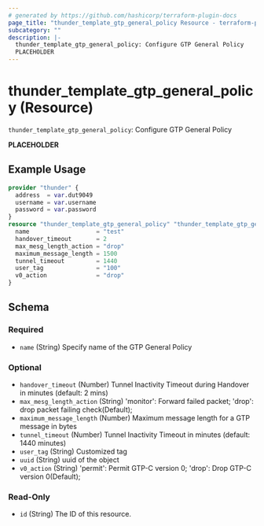 ```yaml
---
# generated by https://github.com/hashicorp/terraform-plugin-docs
page_title: "thunder_template_gtp_general_policy Resource - terraform-provider-thunder"
subcategory: ""
description: |-
  thunder_template_gtp_general_policy: Configure GTP General Policy
  PLACEHOLDER
---
```


# thunder_template_gtp_general_policy (Resource)

`thunder_template_gtp_general_policy`: Configure GTP General Policy

__PLACEHOLDER__

## Example Usage

```terraform
provider "thunder" {
  address  = var.dut9049
  username = var.username
  password = var.password
}
resource "thunder_template_gtp_general_policy" "thunder_template_gtp_general_policy" {
  name                   = "test"
  handover_timeout       = 2
  max_mesg_length_action = "drop"
  maximum_message_length = 1500
  tunnel_timeout         = 1440
  user_tag               = "100"
  v0_action              = "drop"
}
```

<!-- schema generated by tfplugindocs -->
## Schema

### Required

- `name` (String) Specify name of the GTP General Policy

### Optional

- `handover_timeout` (Number) Tunnel Inactivity Timeout during Handover in minutes (default: 2 mins)
- `max_mesg_length_action` (String) 'monitor': Forward failed packet; 'drop': drop packet failing check(Default);
- `maximum_message_length` (Number) Maximum message length for a GTP message in bytes
- `tunnel_timeout` (Number) Tunnel Inactivity Timeout in minutes (default: 1440 minutes)
- `user_tag` (String) Customized tag
- `uuid` (String) uuid of the object
- `v0_action` (String) 'permit': Permit GTP-C version 0; 'drop': Drop GTP-C version 0(Default);

### Read-Only

- `id` (String) The ID of this resource.


